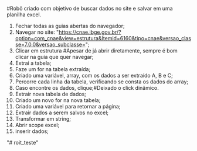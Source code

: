 #Robô criado com objetivo de buscar dados no site e salvar em uma planilha excel.

1. Fechar todas as guias abertas do navegador;
2. Navegar no site: "https://cnae.ibge.gov.br/?option=com_cnae&view=estrutura&Itemid=6160&tipo=cnae&versao_classe=7.0.0&versao_subclasse=";
3. Clicar em estrutura #Apesar de já abrir diretamente, sempre é bom clicar na guia que quer navegar;
4. Extrai a tabela;
5. Faze um for na tabela extraída;
6. Criado uma variável, array, com os dados a ser extraído A, B e C;
7. Percorre cada linha da tabela, verificando se consta os dados do array;
8. Caso encontre os dados, clique;#Deixado o click dinâmico.
9. Extrair nova tabela de dados;
10. Criado um novo for na nova tabela;
11. Criado uma variável para retornar a página;
12. Extrair dados a serem salvos no excel;
13. Transformar em string;
14. Abrir scope excel;
15. inserir dados;

"# roit_teste" 
